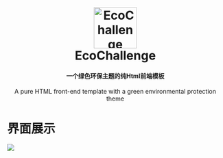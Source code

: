 <h1 align="center">
  <a>
    <img src="https://github.com/danel-phang/EcoChallenge/blob/main/data/logo.png" alt="EcoChallenge" height="96px" width="100px">
  </a>
  <br>
  EcoChallenge
</h1>


<h4 align="center">
一个绿色环保主题的纯Html前端模板
</h4>

<p align="center">
A pure HTML front-end template with a green environmental protection theme
</p>




<div align="center">
</div>


# 界面展示
![](https://github.com/danel-phang/EcoChallenge/blob/main/data/demo.gif)
